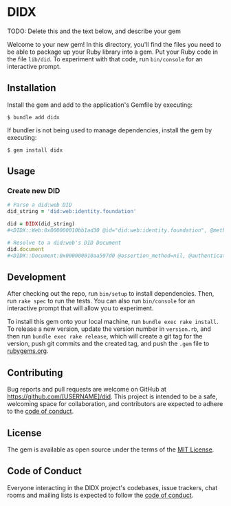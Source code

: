 # DIDX

TODO: Delete this and the text below, and describe your gem

Welcome to your new gem! In this directory, you'll find the files you need to be able to package up your Ruby library into a gem. Put your Ruby code in the file `lib/did`. To experiment with that code, run `bin/console` for an interactive prompt.

## Installation

Install the gem and add to the application's Gemfile by executing:

    $ bundle add didx

If bundler is not being used to manage dependencies, install the gem by executing:

    $ gem install didx

## Usage

### Create new DID

```ruby
# Parse a did:web DID
did_string = 'did:web:identity.foundation'

did = DIDX(did_string)
#<DIDX::Web:0x000000010bb1ad30 @id="did:web:identity.foundation", @method="web", @method_id="identity.foundation", @prefix="did"> 

# Resolve to a did:web's DID Document 
did.document
#<DIDX::Document:0x000000010aa597d0 @assertion_method=nil, @authentication=nil, @context=["https://www.w3.org/ns/did/v1"], @document={"@context"=>["https://www.w3.org/ns/did/v1"], "id"=>"did:web:identity.foundation"}, @id="did:web:identity.foundation", @service=nil, @verification_method=nil>

```

## Development

After checking out the repo, run `bin/setup` to install dependencies. Then, run `rake spec` to run the tests. You can also run `bin/console` for an interactive prompt that will allow you to experiment.

To install this gem onto your local machine, run `bundle exec rake install`. To release a new version, update the version number in `version.rb`, and then run `bundle exec rake release`, which will create a git tag for the version, push git commits and the created tag, and push the `.gem` file to [rubygems.org](https://rubygems.org).

## Contributing

Bug reports and pull requests are welcome on GitHub at https://github.com/[USERNAME]/did. This project is intended to be a safe, welcoming space for collaboration, and contributors are expected to adhere to the [code of conduct](https://github.com/[USERNAME]/did/blob/main/CODE_OF_CONDUCT.md).

## License

The gem is available as open source under the terms of the [MIT License](https://opensource.org/licenses/MIT).

## Code of Conduct

Everyone interacting in the DIDX project's codebases, issue trackers, chat rooms and mailing lists is expected to follow the [code of conduct](https://github.com/[USERNAME]/did/blob/main/CODE_OF_CONDUCT.md).
